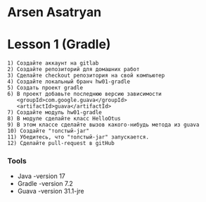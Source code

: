 # Arsen Asatryan

# Lesson 1 (Gradle)
```
1) Создайте аккаунт на gitlab 
2) Создайте репозиторий для домашних работ
3) Сделайте checkout репозитория на свой компьютер
4) Создайте локальный бранч hw01-gradle
5) Создать проект gradle
6) В проект добавьте последнюю версию зависимости
   <groupId>com.google.guava</groupId>
   <artifactId>guava</artifactId>
7) Создайте модуль hw01-gradle
8) В модуле сделайте класс HelloOtus
9) В этом классе сделайте вызов какого-нибудь метода из guava
10) Создайте "толстый-jar"
11) Убедитесь, что "толстый-jar" запускается.
12) Сделайте pull-request в gitHub
```

### Tools
- Java -version 17
- Gradle -version 7.2
- Guava -version 31.1-jre




